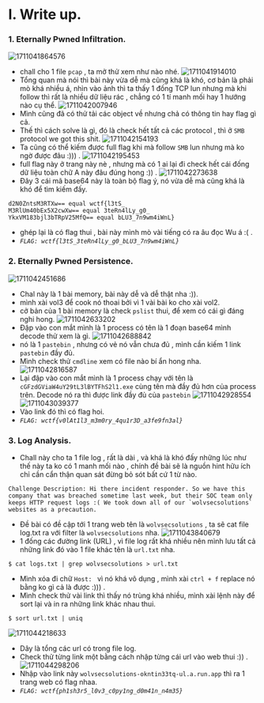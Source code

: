# I. Write up.
### 1. Eternally Pwned Infiltration.
![1711041864576](image/writeup/1711041864576.png)
- chall cho 1 file `pcap` , ta mở thử xem như nào nhé.
![1711041914010](image/writeup/1711041914010.png)
- Tổng quan mà nói thì bài này vừa dễ mà cũng khá là khó, cơ bản là phải mò khá nhiều á, nhìn vào ảnh thì ta thấy 1 đống TCP lun nhưng mà khi follow thì rất là nhiều dữ liệu rác , chẳng có 1 tí manh mối hay 1 hướng nào cụ thể.
![1711042007946](image/writeup/1711042007946.png)
- Mình cũng đã có thử tải các object về nhưng chả có thông tin hay flag gì cả.
- Thế thì cách solve là gì, đó là check hết tất cả các protocol , thì ở `SMB` protocol we got this shit.
![1711042154193](image/writeup/1711042154193.png)
- Ta cũng có thể kiếm được full flag khi mà follow `SMB` lun nhưng mà ko ngờ được đâu :))) .
![1711042195453](image/writeup/1711042195453.png)
- full flag này ở trang này nè , nhưng mà có 1 ai lại đi check hết cái đống dữ liệu toàn chữ A này đâu đúng hong :)) .
![1711042273638](image/writeup/1711042273638.png)
- Đây 3 cái mã base64 này là toàn bộ flag ý, nó vừa dễ mà cũng khá là khó để tìm kiếm đấy.
```
d2N0ZntsM3RTXw== equal wctf{l3tS_
M3RlUm40bEx5X2cwXw== equal 3teRn4lLy_g0_
YkxVM183bjl3bTRpV25MfQ== equal bLU3_7n9wm4iWnL}
```
- ghép lại là có flag thui , bài này mình mò vài tiếng có ra âu đọc Wu á :( .
- *`FLAG: wctf{l3tS_3teRn4lLy_g0_bLU3_7n9wm4iWnL}`*
### 2. Eternally Pwned Persistence.
![1711042451686](image/writeup/1711042451686.png)
- Chal này là 1 bài memory, bài này dễ và dễ thật nha :)).
- mình xài vol3 để cook nó thoai bởi vì 1 vài bài ko cho xài vol2.
- cở bản của 1 bài memory là check `pslist` thui, để xem có cái gì đáng nghi hong.
![1711042633202](image/writeup/1711042633202.png)
- Đập vào con mắt mình là 1 process có tên là 1 đoạn base64 mình decode thử xem là gì.
![1711042688842](image/writeup/1711042688842.png)
- nó là 1 `pastebin` , nhưng có vẻ nó vẫn chưa đủ , mình cần kiếm 1 link `pastebin` đầy đủ. 
- Mình check thử `cmdline` xem có file nào bí ẩn hong nha.
![1711042816587](image/writeup/1711042816587.png)
- Lại đập vào con mắt mình là 1 process chạy với tên là `cGFzdGViaW4uY29tL3lBYTFhS2l1.exe` cùng tên mà đầy đủ hơn của process trên. Decode nó ra thì được link đầy đủ của `pastebin`
![1711042928554](image/writeup/1711042928554.png)
![1711043039377](image/writeup/1711043039377.png)
- Vào link đó thì có flag hoi.
- *`FLAG: wctf{v0lAt1l3_m3m0ry_4qu1r3D_a3fe9fn3al}`*
### 3. Log Analysis.
- Chall này cho ta 1 file log , rất là dài , và khá là khó đấy những lúc như thế này ta ko có 1 manh mối nào , chính đề bài sẽ là nguồn hint hữu ích chỉ cần cẩn thận quan sát đừng bỏ sót bất cứ 1 từ nào.
```
Challenge Description: Hi there incident responder. So we have this company that was breached sometime last week, but their SOC team only keeps HTTP request logs :( We took down all of our `wolvsecsolutions` websites as a precaution.
```
- Đề bài có đề cập tới 1 trang web tên là `wolvsecsolutions` , ta sẽ cat file log.txt ra với filter là `wolvsecsolutions` nha.
![1711043840679](image/writeup/1711043840679.png)
- 1 đống các đường link (URL) , vì file log rất khá nhiều nên mình lưu tất cả những link đó vào 1 file khác tên là `url.txt` nha.
```
$ cat logs.txt | grep wolvsecsolutions > url.txt
```
- Mình xóa đi chữ `Host: ` vì nó khá vô dụng , mình xài `ctrl + f` replace nó bằng ko gì cả là được :))) .
- Mình check thử vài link thì thấy nó trùng khá nhiều, mình xài lệnh này để sort lại và in ra những link khác nhau thui.
```
$ sort url.txt | uniq
```
![1711044218633](image/writeup/1711044218633.png)
- Dây là tổng các url có trong file log.
- Check thử từng link một bằng cách nhập từng cái url vào web thui :)) .
![1711044298206](image/writeup/1711044298206.png)
- Nhập vào link này `wolvsecsolutions-okntin33tq-ul.a.run.app` thì ra 1 trang web có flag nhaa.
- *`FLAG: wctf{ph1sh3r5_l0v3_c0py1ng_d0m41n_n4m35}`*